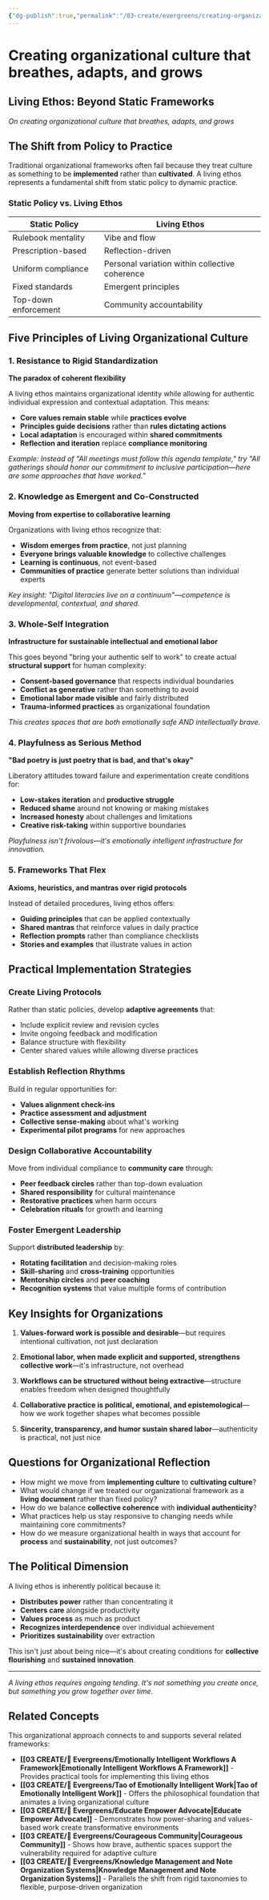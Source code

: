 ```yaml
---
{"dg-publish":true,"permalink":"/03-create/evergreens/creating-organizational-culture-that-breathes-adapts-and-grows/","title":"Creating organizational culture that breathes, adapts, and grows","tags":["organizational-culture","leadership","collaboration","values-driven-work","emotional-intelligence","sustainable-practices","adaptability","community-care"],"created":"2025-07-18","updated":"2025-07-18"}
---
```



# Creating organizational culture that breathes, adapts, and grows 

## Living Ethos: Beyond Static Frameworks

_On creating organizational culture that breathes, adapts, and grows_

## The Shift from Policy to Practice

Traditional organizational frameworks often fail because they treat culture as something to be **implemented** rather than **cultivated**. A living ethos represents a fundamental shift from static policy to dynamic practice.

### Static Policy vs. Living Ethos

|Static Policy|Living Ethos|
|---|---|
|Rulebook mentality|Vibe and flow|
|Prescription-based|Reflection-driven|
|Uniform compliance|Personal variation within collective coherence|
|Fixed standards|Emergent principles|
|Top-down enforcement|Community accountability|

## Five Principles of Living Organizational Culture

### 1. **Resistance to Rigid Standardization**

**The paradox of coherent flexibility**

A living ethos maintains organizational identity while allowing for authentic individual expression and contextual adaptation. This means:

- **Core values remain stable** while **practices evolve**
- **Principles guide decisions** rather than **rules dictating actions**
- **Local adaptation** is encouraged within **shared commitments**
- **Reflection and iteration** replace **compliance monitoring**

_Example: Instead of "All meetings must follow this agenda template," try "All gatherings should honor our commitment to inclusive participation—here are some approaches that have worked."_

### 2. **Knowledge as Emergent and Co-Constructed**

**Moving from expertise to collaborative learning**

Organizations with living ethos recognize that:

- **Wisdom emerges from practice**, not just planning
- **Everyone brings valuable knowledge** to collective challenges
- **Learning is continuous**, not event-based
- **Communities of practice** generate better solutions than individual experts

_Key insight: "Digital literacies live on a continuum"—competence is developmental, contextual, and shared._

### 3. **Whole-Self Integration**

**Infrastructure for sustainable intellectual and emotional labor**

This goes beyond "bring your authentic self to work" to create actual **structural support** for human complexity:

- **Consent-based governance** that respects individual boundaries
- **Conflict as generative** rather than something to avoid
- **Emotional labor made visible** and fairly distributed
- **Trauma-informed practices** as organizational foundation

_This creates spaces that are both emotionally safe AND intellectually brave._

### 4. **Playfulness as Serious Method**

**"Bad poetry is just poetry that is bad, and that's okay"**

Liberatory attitudes toward failure and experimentation create conditions for:

- **Low-stakes iteration** and **productive struggle**
- **Reduced shame** around not knowing or making mistakes
- **Increased honesty** about challenges and limitations
- **Creative risk-taking** within supportive boundaries

_Playfulness isn't frivolous—it's emotionally intelligent infrastructure for innovation._

### 5. **Frameworks That Flex**

**Axioms, heuristics, and mantras over rigid protocols**

Instead of detailed procedures, living ethos offers:

- **Guiding principles** that can be applied contextually
- **Shared mantras** that reinforce values in daily practice
- **Reflection prompts** rather than compliance checklists
- **Stories and examples** that illustrate values in action

## Practical Implementation Strategies

### Create Living Protocols

Rather than static policies, develop **adaptive agreements** that:

- Include explicit review and revision cycles
- Invite ongoing feedback and modification
- Balance structure with flexibility
- Center shared values while allowing diverse practices

### Establish Reflection Rhythms

Build in regular opportunities for:

- **Values alignment check-ins**
- **Practice assessment and adjustment**
- **Collective sense-making** about what's working
- **Experimental pilot programs** for new approaches

### Design Collaborative Accountability

Move from individual compliance to **community care** through:

- **Peer feedback circles** rather than top-down evaluation
- **Shared responsibility** for cultural maintenance
- **Restorative practices** when harm occurs
- **Celebration rituals** for growth and learning

### Foster Emergent Leadership

Support **distributed leadership** by:

- **Rotating facilitation** and decision-making roles
- **Skill-sharing** and **cross-training** opportunities
- **Mentorship circles** and **peer coaching**
- **Recognition systems** that value multiple forms of contribution

## Key Insights for Organizations

1. **Values-forward work is possible and desirable**—but requires intentional cultivation, not just declaration
    
2. **Emotional labor, when made explicit and supported, strengthens collective work**—it's infrastructure, not overhead
    
3. **Workflows can be structured without being extractive**—structure enables freedom when designed thoughtfully
    
4. **Collaborative practice is political, emotional, and epistemological**—how we work together shapes what becomes possible
    
5. **Sincerity, transparency, and humor sustain shared labor**—authenticity is practical, not just nice
    

## Questions for Organizational Reflection

- How might we move from **implementing culture** to **cultivating culture**?
- What would change if we treated our organizational framework as a **living document** rather than fixed policy?
- How do we balance **collective coherence** with **individual authenticity**?
- What practices help us stay responsive to changing needs while maintaining core commitments?
- How do we measure organizational health in ways that account for **process** and **sustainability**, not just outcomes?

## The Political Dimension

A living ethos is inherently political because it:

- **Distributes power** rather than concentrating it
- **Centers care** alongside productivity
- **Values process** as much as product
- **Recognizes interdependence** over individual achievement
- **Prioritizes sustainability** over extraction

This isn't just about being nice—it's about creating conditions for **collective flourishing** and **sustained innovation**.

---

_A living ethos requires ongoing tending. It's not something you create once, but something you grow together over time._

## Related Concepts

This organizational approach connects to and supports several related frameworks:

- **[[03 CREATE/🌲 Evergreens/Emotionally Intelligent Workflows A Framework\|Emotionally Intelligent Workflows A Framework]]** - Provides practical tools for implementing this living ethos
- **[[03 CREATE/🌲 Evergreens/Tao of Emotionally Intelligent Work\|Tao of Emotionally Intelligent Work]]** - Offers the philosophical foundation that animates a living organizational culture
- **[[03 CREATE/🌲 Evergreens/Educate Empower Advocate\|Educate Empower Advocate]]** - Demonstrates how power-sharing and values-based work create transformative environments
- **[[03 CREATE/🌲 Evergreens/Courageous Community\|Courageous Community]]** - Shows how brave, authentic spaces support the vulnerability required for adaptive culture
- **[[03 CREATE/🌲 Evergreens/Knowledge Management and Note Organization Systems\|Knowledge Management and Note Organization Systems]]** - Parallels the shift from rigid taxonomies to flexible, purpose-driven organization





